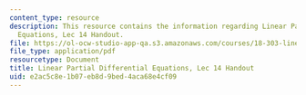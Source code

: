 ```yaml
---
content_type: resource
description: This resource contains the information regarding Linear Partial Differential
  Equations, Lec 14 Handout.
file: https://ol-ocw-studio-app-qa.s3.amazonaws.com/courses/18-303-linear-partial-differential-equations-analysis-and-numerics-fall-2014/e2ac5c8e1b07eb8d9bed4aca68e4cf09_MIT18_303F14_green.pdf
file_type: application/pdf
resourcetype: Document
title: Linear Partial Differential Equations, Lec 14 Handout
uid: e2ac5c8e-1b07-eb8d-9bed-4aca68e4cf09
---
```

